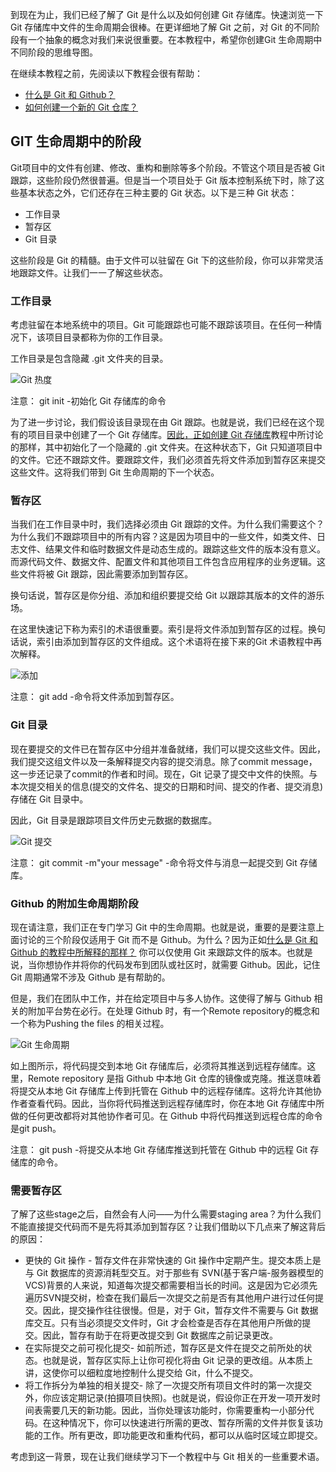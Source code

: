 到现在为止，我们已经了解了 Git 是什么以及如何创建 Git 存储库。快速浏览一下 Git 存储库中文件的生命周期会很棒。在更详细地了解 Git 之前，对 Git 的不同阶段有一个抽象的概念对我们来说很重要。在本教程中，希望你创建Git 生命周期中不同阶段的思维导图。

在继续本教程之前，先阅读以下教程会很有帮助：

-   [什么是 Git 和 Github？](https://toolsqa.com/git/difference-between-git-and-github/)
-   [如何创建一个新的 Git 仓库？](https://toolsqa.com/git/create-git-repository/)

## GIT 生命周期中的阶段

Git项目中的文件有创建、修改、重构和删除等多个阶段。不管这个项目是否被 Git 跟踪，这些阶段仍然很普遍。但是当一个项目处于 Git 版本控制系统下时，除了这些基本状态之外，它们还存在三种主要的 Git 状态。以下是三种 Git 状态：

-   工作目录
-   暂存区
-   Git 目录

这些阶段是 Git 的精髓。由于文件可以驻留在 Git 下的这些阶段，你可以非常灵活地跟踪文件。让我们一一了解这些状态。

### 工作目录

考虑驻留在本地系统中的项目。Git 可能跟踪也可能不跟踪该项目。在任何一种情况下，该项目目录都称为你的工作目录。

工作目录是包含隐藏 .git 文件夹的目录。

![Git 热度](https://www.toolsqa.com/gallery/Git/1%20Git%20Init.png)

注意： git init -初始化 Git 存储库的命令

为了进一步讨论，我们假设该目录现在由 Git 跟踪。也就是说，我们已经在这个现有的项目目录中创建了一个 Git 存储库。[因此，正如创建 Git 存储库](https://toolsqa.com/git/create-a-new-git-repository/)教程中所讨论的那样，其中初始化了一个隐藏的 .git 文件夹。在这种状态下，Git 只知道项目中的文件。它还不跟踪文件。要跟踪文件，我们必须首先将文件添加到暂存区来提交这些文件。这将我们带到 Git 生命周期的下一个状态。

### 暂存区

当我们在工作目录中时，我们选择必须由 Git 跟踪的文件。为什么我们需要这个？为什么我们不跟踪项目中的所有内容？这是因为项目中的一些文件，如类文件、日志文件、结果文件和临时数据文件是动态生成的。跟踪这些文件的版本没有意义。而源代码文件、数据文件、配置文件和其他项目工件包含应用程序的业务逻辑。这些文件将被 Git 跟踪，因此需要添加到暂存区。

换句话说，暂存区是你分组、添加和组织要提交给 Git 以跟踪其版本的文件的游乐场。

在这里快速记下称为索引的术语很重要。索引是将文件添加到暂存区的过程。换句话说，索引由添加到暂存区的文件组成。这个术语将在接下来的Git 术语教程中再次解释。

![添加](https://www.toolsqa.com/gallery/Git/2%20Git%20Add.png)

注意： git add -命令将文件添加到暂存区。

### Git 目录

现在要提交的文件已在暂存区中分组并准备就绪，我们可以提交这些文件。因此，我们提交这组文件以及一条解释提交内容的提交消息。除了commit message，这一步还记录了commit的作者和时间。现在，Git 记录了提交中文件的快照。与本次提交相关的信息(提交的文件名、提交的日期和时间、提交的作者、提交消息)存储在 Git 目录中。

因此，Git 目录是跟踪项目文件历史元数据的数据库。

![Git 提交](https://www.toolsqa.com/gallery/Git/3%20Git%20Commit.png)

注意： git commit -m"your message" -命令将文件与消息一起提交到 Git 存储库。

### Github 的附加生命周期阶段

现在请注意，我们正在专门学习 Git 中的生命周期。也就是说，重要的是要注意上面讨论的三个阶段仅适用于 Git 而不是 Github。为什么？因为正如[什么是 Git 和 Github 的教程中所解释的那样？](https://toolsqa.com/git/difference-between-git-and-github/) 你可以仅使用 Git 来跟踪文件的版本。也就是说，当你想协作并将你的代码发布到团队或社区时，就需要 Github。因此，记住 Git 周期通常不涉及 Github 是有帮助的。

但是，我们在团队中工作，并在给定项目中与多人协作。这使得了解与 Github 相关的附加平台势在必行。在处理 Github 时，有一个Remote repository的概念和一个称为Pushing the files 的相关过程。

![Git 生命周期](https://www.toolsqa.com/gallery/Git/4%20Git%20Life%20Cycle.png)

如上图所示，将代码提交到本地 Git 存储库后，必须将其推送到远程存储库。这里，Remote repository 是指 Github 中本地 Git 仓库的镜像或克隆。推送意味着将提交从本地 Git 存储库上传到托管在 Github 中的远程存储库。这将允许其他协作者查看代码。因此，当你将代码推送到远程存储库时，你在本地 Git 存储库中所做的任何更改都将对其他协作者可见。在 Github 中将代码推送到远程仓库的命令是git push。

注意： git push -将提交从本地 Git 存储库推送到托管在 Github 中的远程 Git 存储库的命令。

### 需要暂存区

了解了这些stage之后，自然会有人问——为什么需要staging area？为什么我们不能直接提交代码而不是先将其添加到暂存区？让我们借助以下几点来了解这背后的原因：

-   更快的 Git 操作 - 暂存文件在非常快速的 Git 操作中定期产生。提交本质上是与 Git 数据库的资源消耗型交互。对于那些有 SVN(基于客户端-服务器模型的 VCS)背景的人来说，知道每次提交都需要相当长的时间。这是因为它必须先遍历SVN提交树，检查在我们最后一次提交之前是否有其他用户进行过任何提交。因此，提交操作往往很慢。但是，对于 Git，暂存文件不需要与 Git 数据库交互。只有当必须提交文件时，Git 才会检查是否存在其他用户所做的提交。因此，暂存有助于在将更改提交到 Git 数据库之前记录更改。
-   在实际提交之前可视化提交- 如前所述，暂存区是文件在提交之前所处的状态。也就是说，暂存区实际上让你可视化将由 Git 记录的更改组。从本质上讲，这使你可以细粒度地控制什么提交给 Git，什么不提交。
-   将工作拆分为单独的相关提交- 除了一次提交所有项目文件时的第一次提交外，你应该定期记录(拍摄项目快照)。也就是说，假设你正在开发一项开发时间表需要几天的新功能。因此，当你处理该功能时，你需要重构一小部分代码。在这种情况下，你可以快速进行所需的更改、暂存所需的文件并恢复该功能的工作。所有更改，即功能更改和重构代码，都可以从临时区域立即提交。

考虑到这一背景，现在让我们继续学习下一个教程中与 Git 相关的一些重要术语。